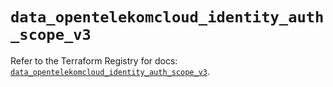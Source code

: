 # `data_opentelekomcloud_identity_auth_scope_v3`

Refer to the Terraform Registry for docs: [`data_opentelekomcloud_identity_auth_scope_v3`](https://registry.terraform.io/providers/opentelekomcloud/opentelekomcloud/1.36.8/docs/data-sources/identity_auth_scope_v3).
